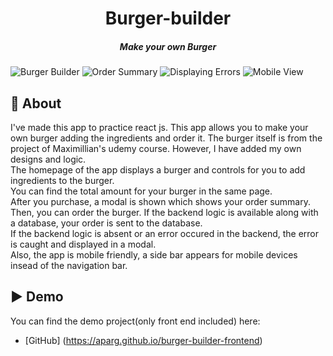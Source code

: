 <h1 align="center">Burger-builder</h1>
<h5 align="center">Make your own Burger</h5>

![Burger Builder](https://i.imgur.com/faRAdei.jpg)
![Order Summary](https://i.imgur.com/Xoieudu.jpg)
![Displaying Errors](https://i.imgur.com/Kcqernj.jpg)
![Mobile View](https://i.imgur.com/7TrhnN2.jpg)

## 🎯 About

I've made this app to practice react js. This app allows you to make your own burger adding the ingredients and order it. The burger itself is from the project of Maximillian's udemy course. However, I have added my own designs and logic.<br/>
The homepage of the app displays a burger and controls for you to add ingredients to the burger.<br/>
You can find the total amount for your burger in the same page.<br/>
After you purchase, a modal is shown which shows your order summary. Then, you can order the burger. If the backend logic is available along with a database, your order is sent to the database.<br/>
If the backend logic is absent or an error occured in the backend, the error is caught and displayed in a modal.<br/>
Also, the app is mobile friendly, a side bar appears for mobile devices insead of the navigation bar.<br/>


##  ▶️ Demo
You can find the demo project(only front end included) here:
- [GitHub] (https://aparg.github.io/burger-builder-frontend)

